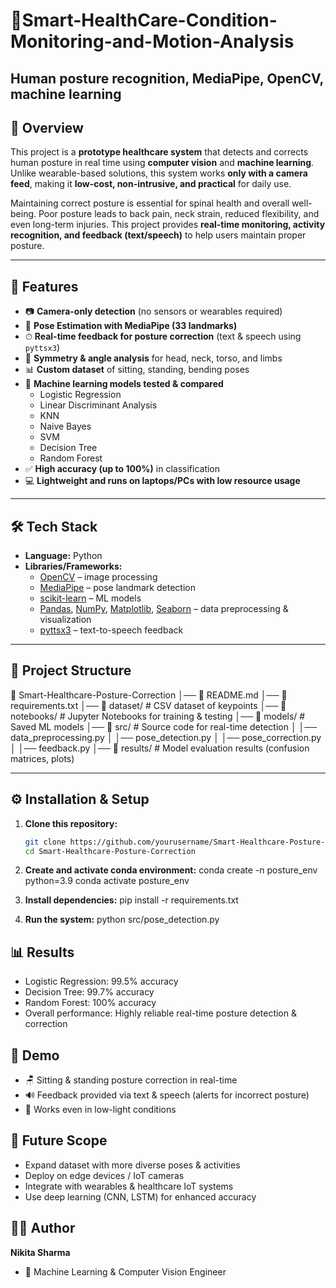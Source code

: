 # 📌Smart-HealthCare-Condition-Monitoring-and-Motion-Analysis
## Human posture recognition, MediaPipe, OpenCV, machine learning 

## 🧾 Overview  
This project is a **prototype healthcare system** that detects and corrects human posture in real time using **computer vision** and **machine learning**. Unlike wearable-based solutions, this system works **only with a camera feed**, making it **low-cost, non-intrusive, and practical** for daily use.  

Maintaining correct posture is essential for spinal health and overall well-being. Poor posture leads to back pain, neck strain, reduced flexibility, and even long-term injuries. This project provides **real-time monitoring, activity recognition, and feedback (text/speech)** to help users maintain proper posture.  

---

## 🚀 Features  
- 📷 **Camera-only detection** (no sensors or wearables required)  
- 🧍 **Pose Estimation with MediaPipe (33 landmarks)**  
- ⏱ **Real-time feedback for posture correction** (text & speech using `pyttsx3`)  
- 📐 **Symmetry & angle analysis** for head, neck, torso, and limbs  
- 📊 **Custom dataset** of sitting, standing, bending poses  
- 🤖 **Machine learning models tested & compared**  
  - Logistic Regression  
  - Linear Discriminant Analysis  
  - KNN  
  - Naive Bayes  
  - SVM  
  - Decision Tree  
  - Random Forest  
- ✅ **High accuracy (up to 100%)** in classification  
- 💻 **Lightweight and runs on laptops/PCs with low resource usage**  

---

## 🛠️ Tech Stack  
- **Language:** Python  
- **Libraries/Frameworks:**  
  - [OpenCV](https://opencv.org/) – image processing  
  - [MediaPipe](https://developers.google.com/mediapipe) – pose landmark detection  
  - [scikit-learn](https://scikit-learn.org/) – ML models  
  - [Pandas](https://pandas.pydata.org/), [NumPy](https://numpy.org/), [Matplotlib](https://matplotlib.org/), [Seaborn](https://seaborn.pydata.org/) – data preprocessing & visualization  
  - [pyttsx3](https://pypi.org/project/pyttsx3/) – text-to-speech feedback  

---

## 📂 Project Structure  
📁 Smart-Healthcare-Posture-Correction
│── 📄 README.md
│── 📄 requirements.txt
│── 📁 dataset/ # CSV dataset of keypoints
│── 📁 notebooks/ # Jupyter Notebooks for training & testing
│── 📁 models/ # Saved ML models
│── 📁 src/ # Source code for real-time detection
│ │── data_preprocessing.py
│ │── pose_detection.py
│ │── pose_correction.py
│ │── feedback.py
│── 📁 results/ # Model evaluation results (confusion matrices, plots)


---

## ⚙️ Installation & Setup  

1. **Clone this repository:**  
   ```bash
   git clone https://github.com/yourusername/Smart-Healthcare-Posture-Correction.git
   cd Smart-Healthcare-Posture-Correction

2. **Create and activate conda environment:**
   conda create -n posture_env python=3.9
   conda activate posture_env

3. **Install dependencies:**
   pip install -r requirements.txt

4. **Run the system:**
   python src/pose_detection.py

## 📊 Results

- Logistic Regression: 99.5% accuracy
- Decision Tree: 99.7% accuracy
- Random Forest: 100% accuracy
- Overall performance: Highly reliable real-time posture detection & correction


## 📸 Demo
- 🪑 Sitting & standing posture correction in real-time
- 🔊 Feedback provided via text & speech (alerts for incorrect posture)
- 🌙 Works even in low-light conditions

## 🔮 Future Scope
- Expand dataset with more diverse poses & activities
- Deploy on edge devices / IoT cameras
- Integrate with wearables & healthcare IoT systems
- Use deep learning (CNN, LSTM) for enhanced accuracy

## 👨‍💻 Author
**Nikita Sharma**
- 📍 Machine Learning & Computer Vision Engineer

